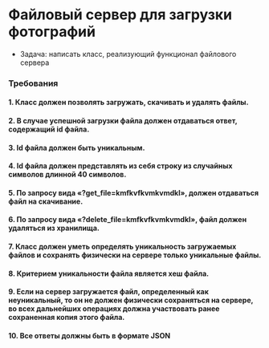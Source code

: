 # Файловый сервер для загрузки фотографий

* Задача: написать класс, реализующий функционал файлового сервера

### Требования

#### 1. Класс должен позволять загружать, скачивать и удалять файлы.

#### 2. В случае успешной загрузки файла должен отдаваться ответ, содержащий id файла.

#### 3. Id файла должен быть уникальным.

#### 4. Id файла должен представлять из себя строку из случайных символов длинной 40 символов.

#### 5. По запросу вида «?get_file=kmfkvfkvmkvmdkl», должен отдаваться файл на скачивание.

#### 6.	По запросу вида «?delete_file=kmfkvfkvmkvmdkl», файл должен удаляться из хранилища.

#### 7.	Класс должен уметь определять уникальность загружаемых файлов и сохранять физически на сервере только уникальные файлы.

#### 8.	Критерием уникальности файла является хеш файла.

#### 9. Если на сервер загружается файл, определенный как неуникальный, то он не должен физически сохраняться на сервере, во всех дальнейших операциях должна участвовать ранее сохраненная копия этого файла.

#### 10. Все ответы должны быть в формате JSON
